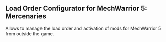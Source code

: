 ## Load Order Configurator for MechWarrior 5: Mercenaries

Allows to manage the load order and activation of mods for MechWarrior 5 from outside the game.
